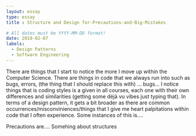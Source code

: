 ```yaml
---
layout: essay
type: essay
title : Structure and Design for-Precautions-and-Big-Mistakes

# All dates must be YYYY-MM-DD format!
date: 2019-02-07
labels:
  - Design Patterns
  - Software Engineering
---
```

	
There are things that I start to notice the more I move up within the Computer Science. There are things in code that we always run into such as bugs, errors, (the thing that I should replace this with) … bugs... I notice things that is coding styles is a given in all courses, each one with their own differences and similarities (getting some déjà vu vibes just typing that). In terms of a design pattern, it gets a bit broader as there are common occurrences/misconviniences/things that I give me heart palpitations within code that I often experience. Some instances of this is…. 

Precautions are…. Somehing about structures

